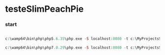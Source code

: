 # testeSlimPeachPie

### start
```php 

c:\wamp64\bin\php\php5.6.35\php.exe -S localhost:8080 -t c:\MyProjectsSharp\testeSlimPeachPie\testeSlimPeachPie\testeSlimPeachPie

```
```php 
c:\wamp64\bin\php\php7.0.29\php.exe -S localhost:8080 -t c:\MyProjectsSharp\testeSlimPeachPie\testeSlimPeachPie\testeSlimPeachPie

```
